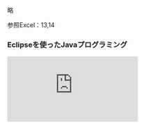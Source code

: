 略

参照Excel：13,14

### Eclipseを使ったJavaプログラミング

![Eclipseを使ったJavaプログラミングリンク](http://www.cg.ces.kyutech.ac.jp/lecture/project/eclipse/index.html)   